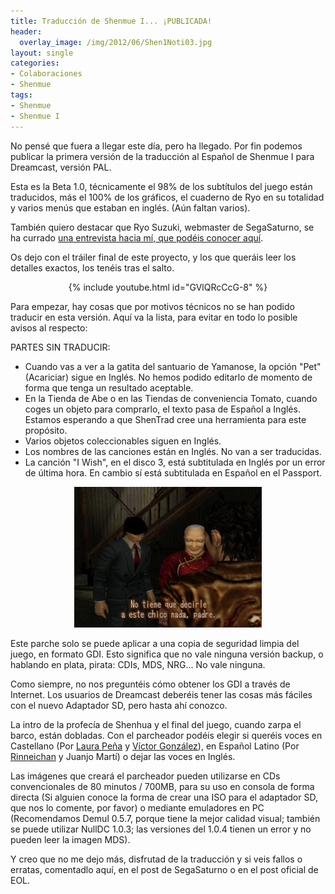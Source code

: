 ```yaml
---
title: Traducción de Shenmue I... ¡PUBLICADA!
header:
  overlay_image: /img/2012/06/Shen1Noti03.jpg
layout: single
categories:
- Colaboraciones
- Shenmue
tags:
- Shenmue
- Shenmue I
---
```

No pensé que fuera a llegar este día, pero ha llegado. Por fin podemos 
publicar la primera versión de la traducción al Español de Shenmue I para 
Dreamcast, versión PAL.

Esta es la Beta 1.0, técnicamente el 98% de los subtítulos del juego están 
traducidos, más el 100% de los gráficos, el cuaderno de Ryo en su totalidad 
y varios menús que estaban en inglés. (Aún faltan varios).

También quiero destacar que Ryo Suzuki, webmaster de SegaSaturno, se ha 
currado [una entrevista hacia mí, que podéis conocer aquí](http://www.segasaturno.com/portal/index.php?topic_id=6108).

Os dejo con el tráiler final de este proyecto, y los que queráis leer los 
detalles exactos, los tenéis tras el salto.

<center>{% include youtube.html id="GVlQRcCcG-8" %}</center>

<!--more-->

Para empezar, hay cosas que por motivos técnicos no se han podido traducir 
en esta versión. Aquí va la lista, para evitar en todo lo posible avisos al 
respecto:

PARTES SIN TRADUCIR:  
- Cuando vas a ver a la gatita del santuario de Yamanose, la opción "Pet" 
(Acariciar) sigue en Inglés. No hemos podido editarlo de momento de forma 
que tenga un resultado aceptable.  
- En la Tienda de Abe o en las Tiendas de conveniencia Tomato, cuando coges 
un objeto para comprarlo, el texto pasa de Español a Inglés. Estamos esperando 
a que ShenTrad cree una herramienta para este propósito.  
- Varios objetos coleccionables siguen en Inglés.  
- Los nombres de las canciones están en Inglés. No van a ser traducidas.  
- La canción "I Wish", en el disco 3, está subtitulada en Inglés por un error 
de última hora. En cambio sí está subtitulada en Español en el Passport.

<center><img src="/img/2011/11/ShenmueI03-1.jpg" width="300" height="225" /></center>

Este parche solo se puede aplicar a una copia de seguridad limpia del juego, 
en formato GDI. Esto significa que no vale ninguna versión backup, o hablando 
en plata, pirata: CDIs, MDS, NRG... No vale ninguna.

Como siempre, no nos preguntéis cómo obtener los GDI a través de Internet. 
Los usuarios de Dreamcast deberéis tener las cosas más fáciles con el nuevo 
Adaptador SD, pero hasta ahí conozco.

La intro de la profecía de Shenhua y el final del juego, cuando zarpa el barco, 
están dobladas. Con el parcheador podéis elegir si queréis voces en Castellano 
(Por [Laura Peña](http://youtube.com/KarisatoStudios) y [Víctor González](http://youtube.com/DoblajesVGF)), 
en Español Latino (Por [Rinneichan](http://youtube.com/Rinneichan) y Juanjo Martí) 
o dejar las voces en Inglés.

Las imágenes que creará el parcheador pueden utilizarse en CDs convencionales 
de 80 minutos / 700MB, para su uso en consola de forma directa (Si alguien 
conoce la forma de crear una ISO para el adaptador SD, que nos lo comente, por 
favor) o mediante emuladores en PC (Recomendamos Demul 0.5.7, porque tiene la 
mejor calidad visual; también se puede utilizar NullDC 1.0.3; las versiones del 
1.0.4 tienen un error y no pueden leer la imagen MDS).

Y creo que no me dejo más, disfrutad de la traducción y si veis fallos o erratas, 
comentadlo aquí, en el post de SegaSaturno o en el post oficial de EOL.
